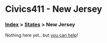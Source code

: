 # Civics411 - New Jersey

### [Index](../../README.md) > [States](../) > New Jersey

Nothing here yet.. but [you can help](../../CONTRIBUTING.md)!
